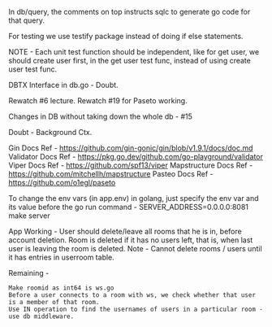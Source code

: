 In db/query, the comments on top instructs sqlc to generate go code for that query.

For testing we use testify package instead of doing if else statements.

NOTE - Each unit test function should be independent, like for get user, we should create user first, in the get user test func, instead of using create user test func.

DBTX Interface in db.go - Doubt.

Rewatch #6 lecture.
Rewatch #19 for Paseto working.

Changes in DB without taking down the whole db - #15

Doubt - Background Ctx.

Gin Docs Ref - https://github.com/gin-gonic/gin/blob/v1.9.1/docs/doc.md
Validator Docs Ref - https://pkg.go.dev/github.com/go-playground/validator
Viper Docs Ref - https://github.com/spf13/viper
Mapstructure Docs Ref - https://github.com/mitchellh/mapstructure
Pasteo Docs Ref - https://github.com/o1egl/paseto

To change the env vars (in app.env) in golang, just specify the env var and its value before the go run command - SERVER_ADDRESS=0.0.0.0:8081 make server


App Working - 
User should delete/leave all rooms that he is in, before account deletion.
Room is deleted if it has no users left, that is, when last user is leaving the room is deleted.
Note - Cannot delete rooms / users until it has entries in userroom table.


Remaining - 
    
    Make roomid as int64 is ws.go
    Before a user connects to a room with ws, we check whether that user is a member of that room.
    Use IN operation to find the usernames of users in a particular room - use db middleware.
